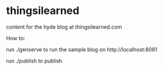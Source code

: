thingsilearned
==============

content for the hyde blog at thingsilearned.com



How to:

run ./genserve to run the sample blog on http://localhost:8081

run ./publish to publish